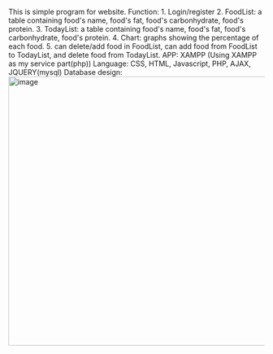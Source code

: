 This is simple program for website.
Function: 1. Login/register
          2. FoodList: a table containing food's name, food's fat, food's carbonhydrate, food's protein. 
          3. TodayList:  a table containing food's name, food's fat, food's carbonhydrate, food's protein. 
          4. Chart: graphs showing the percentage of each food.
          5. can delete/add food in FoodList, can add food from FoodList to TodayList, and delete food from TodayList.
APP: XAMPP (Using XAMPP as my service part(php))
Language: CSS, HTML, Javascript, PHP, AJAX, JQUERY(mysql)
Database design: <img width="529" alt="image" src="https://github.com/RongElijahn/DietFood/assets/146305111/46b3bd35-126a-4baa-b96d-7c1a409d322b">



